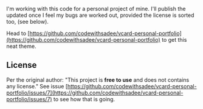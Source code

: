 I'm working with this code for a personal project of mine. I'll publish the updated once I feel my bugs are worked out, provided the license is sorted too, (see below). 

Head to [https://github.com/codewithsadee/vcard-personal-portfolio](https://github.com/codewithsadee/vcard-personal-portfolio) to get this neat theme. 

## License
Per the original author:
"This project is **free to use** and does not contains any license."
See issue [https://github.com/codewithsadee/vcard-personal-portfolio/issues/7](https://github.com/codewithsadee/vcard-personal-portfolio/issues/7) to see how that is going. 
